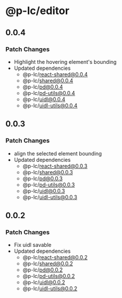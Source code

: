 # @p-lc/editor

## 0.0.4

### Patch Changes

- Highlight the hovering element's bounding
- Updated dependencies
  - @p-lc/react-shared@0.0.4
  - @p-lc/shared@0.0.4
  - @p-lc/pd@0.0.4
  - @p-lc/pd-utils@0.0.4
  - @p-lc/uidl@0.0.4
  - @p-lc/uidl-utils@0.0.4

## 0.0.3

### Patch Changes

- align the selected element bounding
- Updated dependencies
  - @p-lc/react-shared@0.0.3
  - @p-lc/shared@0.0.3
  - @p-lc/pd@0.0.3
  - @p-lc/pd-utils@0.0.3
  - @p-lc/uidl@0.0.3
  - @p-lc/uidl-utils@0.0.3

## 0.0.2

### Patch Changes

- Fix uidl savable
- Updated dependencies
  - @p-lc/react-shared@0.0.2
  - @p-lc/shared@0.0.2
  - @p-lc/pd@0.0.2
  - @p-lc/pd-utils@0.0.2
  - @p-lc/uidl@0.0.2
  - @p-lc/uidl-utils@0.0.2

